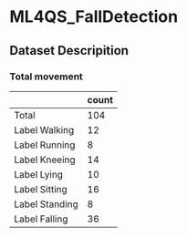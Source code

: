 # ML4QS_FallDetection

## Dataset Descripition

### Total movement

|                | count |
| :------------- | :---- |
| Total          | 104   |
| Label Walking  | 12    |
| Label Running  | 8     |
| Label Kneeing  | 14    |
| Label Lying    | 10    |
| Label Sitting  | 16    |
| Label Standing | 8     |
| Label Falling  | 36    |
